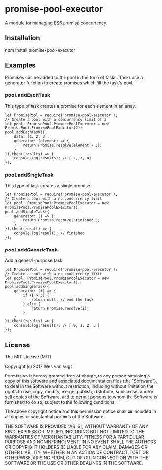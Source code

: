 # promise-pool-executor

A module for managing ES6 promise concurrency.

## Installation

npm install promise-pool-executor

## Examples

Promises can be added to the pool in the form of tasks. Tasks use a generator function to create promises which fill the task's pool.

### pool.addEachTask

This type of task creates a promise for each element in an array.
```
let PromisePool = require('promise-pool-executor');
// Create a pool with a concurrency limit of 2
let pool: PromisePool.PromisePoolExecutor = new PromisePool.PromisePoolExecutor(2);
pool.addEachTask({
    data: [1, 2, 3],
    generator: (element) => {
        return Promise.resolve(element + 1);
    }
}).then((results) => {
    console.log(results); // [ 2, 3, 4]
});
```

### pool.addSingleTask

This type of task creates a single promise.
```
let PromisePool = require('promise-pool-executor');
// Create a pool with a no concurrency limit
let pool: PromisePool.PromisePoolExecutor = new PromisePool.PromisePoolExecutor();
pool.addSingleTask({
    generator: () => {
        return Promise.resolve("finished");
    }
}).then((result) => {
    console.log(result); // finished
});
```

### pool.addGenericTask

Add a general-purpose task.
```
let PromisePool = require('promise-pool-executor');
// Create a pool with a no concurrency limit
let pool: PromisePool.PromisePoolExecutor = new PromisePool.PromisePoolExecutor();
pool.addSingleTask({
    generator: (i) => {
        if (i > 3) {
            return null; // end the task
        } else {
            return Promise.resolve(i);
        }
    }
}).then((results) => {
    console.log(results); // [ 0, 1, 2, 3 ]
});
```

## License

The MIT License (MIT)

Copyright (c) 2017 Wes van Vugt

Permission is hereby granted, free of charge, to any person obtaining a copy of this software and associated documentation files (the "Software"), to deal in the Software without restriction, including without limitation the rights to use, copy, modify, merge, publish, distribute, sublicense, and/or sell copies of the Software, and to permit persons to whom the Software is furnished to do so, subject to the following conditions:

The above copyright notice and this permission notice shall be included in all copies or substantial portions of the Software.

THE SOFTWARE IS PROVIDED "AS IS", WITHOUT WARRANTY OF ANY KIND, EXPRESS OR IMPLIED, INCLUDING BUT NOT LIMITED TO THE WARRANTIES OF MERCHANTABILITY, FITNESS FOR A PARTICULAR PURPOSE AND NONINFRINGEMENT. IN NO EVENT SHALL THE AUTHORS OR COPYRIGHT HOLDERS BE LIABLE FOR ANY CLAIM, DAMAGES OR OTHER LIABILITY, WHETHER IN AN ACTION OF CONTRACT, TORT OR OTHERWISE, ARISING FROM, OUT OF OR IN CONNECTION WITH THE SOFTWARE OR THE USE OR OTHER DEALINGS IN THE SOFTWARE.
